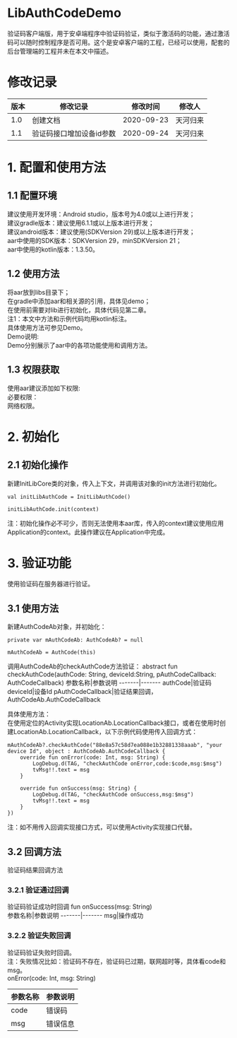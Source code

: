 # LibAuthCodeDemo
验证码客户端版，用于安卓端程序中验证码验证，类似于激活码的功能，通过激活码可以随时控制程序是否可用。这个是安卓客户端的工程，已经可以使用，配套的后台管理端的工程并未在本文中描述。

# 修改记录<br>
版本|修改记录 |修改时间|修改人
-------|-------|-------|-------
1.0|创建文档|2020-09-23|天河归来
1.1|验证码接口增加设备id参数|2020-09-24|天河归来

# 1. 配置和使用方法<br>

## 1.1 配置环境<br>
建议使用开发环境：Android studio，版本号为4.0或以上进行开发；<br>
建议gradle版本：建议使用6.1.1或以上版本进行开发；<br>
建议android版本：建议使用(SDKVersion 29)或以上版本进行开发；<br>
aar中使用的SDK版本：SDKVersion 29，minSDKVersion 21；<br>
aar中使用的kotlin版本：1.3.50。<br>

## 1.2 使用方法<br>
将aar放到libs目录下；<br>
在gradle中添加aar和相关源的引用，具体见demo；<br>
在使用前需要对lib进行初始化，具体代码见第二章。<br>
注1：本文中方法和示例代码均用kotlin标注。<br>
具体使用方法可参见Demo。<br>
Demo说明:<br>
Demo分别展示了aar中的各项功能使用和调用方法。<br>

## 1.3 权限获取<br>
使用aar建议添加如下权限:<br>
必要权限：<br>
网络权限。<br>

# 2. 初始化<br>

## 2.1 初始化操作<br>
新建InitLibCore类的对象，传入上下文，并调用该对象的init方法进行初始化。<br>
 
    val initLibAuthCode = InitLibAuthCode()
        
    initLibAuthCode.init(context)

注：初始化操作必不可少，否则无法使用本aar库，传入的context建议使用应用Application的context。此操作建议在Application中完成。<br>

# 3. 验证功能<br>
使用验证码在服务器进行验证。

## 3.1 使用方法<br>
新建AuthCodeAb对象，并初始化：

    private var mAuthCodeAb: AuthCodeAb? = null
    
    mAuthCodeAb = AuthCode(this)
    
调用AuthCodeAb的checkAuthCode方法验证：
abstract fun checkAuthCode(authCode: String, deviceId:String, pAuthCodeCallback: AuthCodeCallback)
参数名称|参数说明
-------|-------
authCode|验证码
deviceId|设备Id
pAuthCodeCallback|验证结果回调，AuthCodeAb.AuthCodeCallback

具体使用方法：<br>
在使用定位的Activity实现LocationAb.LocationCallback接口，或者在使用时创建LocationAb.LocationCallback，以下示例代码使用传入回调方式：<br>

    mAuthCodeAb?.checkAuthCode("88e8a57c58d7ea088e1b32881338aaab", "your device Id", object : AuthCodeAb.AuthCodeCallback {
        override fun onError(code: Int, msg: String) {
            LogDebug.d(TAG, "checkAuthCode onError,code:$code,msg:$msg")
            tvMsg!!.text = msg
        }

        override fun onSuccess(msg: String) {
            LogDebug.d(TAG, "checkAuthCode onSuccess,msg:$msg")
            tvMsg!!.text = msg
        }
    })
    
注：如不用传入回调实现接口方式，可以使用Activity实现接口代替。<br>

## 3.2 回调方法<br>
验证码结果回调方法
### 3.2.1  验证通过回调<br>
验证码验证成功时回调
fun onSuccess(msg: String)<br>
参数名称|参数说明
-------|-------
msg|操作成功

### 3.2.2  验证失败回调<br>
验证码验证失败时回调。<br>
注：失败情况比如：验证码不存在，验证码已过期，联网超时等，具体看code和msg。<br>
onError(code: Int, msg: String)<br>

参数名称|参数说明
-------|-------
code|错误码
msg|错误信息








